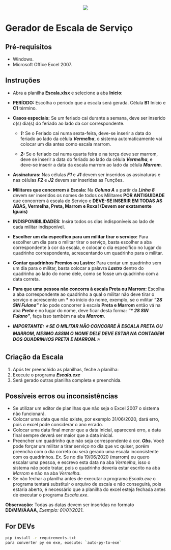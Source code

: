 <p align="center"><img src="https://github.com/coelhocta/Escala/blob/master/img/soldado.ico"></p>

# Gerador de Escala de Serviço

## Pré-requisitos

* Windows.
* Microsoft Office Excel 2007.

## Instruções

* Abra a planilha **Escala.xlsx** e selecione a aba **Inicio**:

* **PERÍODO:** Escolha o período que a escala será gerada. Célula **B1** Início e **C1** término.

* **Casos especiais:** Se um feriado cai durante a semana, deve ser inserido o(s) dia(s) do feriado ao lado da cor correspondente.

  - ***1:*** Se o Feriado cai numa sexta-feira, deve-se inserir a data do feriado ao lado da célula ***Vermelha***, o sistema automaticamente vai colocar um dia antes como escala marrom.

  - ***2:*** Se o feriado cai numa quarta feira e na terça deve ser marrom, deve se inserir a data do feriado ao lado da célula ***Vermelha***, e deve-se inserir a data da escala marrom ao lado da célula ***Marrom***.

* **Assinaturas:** Nas células ***F1*** e ***J1*** devem ser inseridos as assinaturas e nas células ***F2*** e ***J2*** devem ser inseridas as Funções.

* **Militares que concorrem à Escala:** Na ***Coluna A*** a partir da ***Linha 8*** devem ser inseridos os nomes de todos os Militares **POR ANTIGUIDADE** que concorrem à escala de Serviço e **DEVE-SE INSERIR EM TODAS AS ABAS, Vermelha, Preta, Marrom e Roxa! (Devem ser exatamente Iguais)**

* **INDISPONIBILIDADES:** Insira todos os dias indisponíveis ao lado de cada militar indisponível.

* **Escolher um dia específico para um militar tirar o serviço:** Para escolher um dia para o militar tirar o serviço, basta escolher a aba correspondente à cor da escala, e colocar o dia específico no lugar do quadrinho correspondente, acrescentando um quadrinho para o militar.

* **Contar quadrinhos Premios ou Lastro:** Para contar um quadrinho sem um dia para o militar, basta colocar a palavra ***Lastro*** dentro do quadrinho ao lado do nome dele, como se fosse um quadrinho com a data correta.

* **Para que uma pessoa não concorra à escala Preta ou Marrom:** Escolha a aba correspondente ao quadrinho a qual o militar não deve tirar o serviço e acrescente um **\*** no início do nome, exemplo, se o militar ***"2S SIN Fulano"*** não pode concorrer à escala **Preta e Marrom** então vá na aba ***Preta*** e no lugar do nome, deve ficar desta forma: ***"\* 2S SIN Fulano"***, faça isso também na aba ***Marrom***.

* ***IMPORTANTE: ⭐️ SE O MILITAR NÃO CONCORRE À ESCALA PRETA OU MARROM, MESMO ASSIM O NOME DELE DEVE ESTAR NA CONTAGEM DOS QUADRINHOS PRETA E MARROM.⭐️***

## Criação da Escala

1. Após ter preenchido as planilhas, feche a planilha:
2. Execute o programa ***Escala.exe***
3. Será gerado outras planilha completa e preenchida.

## Possíveis erros ou inconsistências

* Se utilizar um editor de planilhas que não seja o Excel 2007 o sistema não funcionará.
* Colocar uma data que não existe, por exemplo 31/06/2020, dará erro, pois o excel pode considerar o ano errado.
* Colocar uma data final menor que a data inicial, aparecerá erro, a data final sempre deverá ser maior que a data inicial.
* Preencher um quadrinho que não seja correspondente à cor. ***Obs.*** Você pode forçar um militar a tirar serviço no dia que vc quiser, porém preencha com o dia correto ou será gerado uma escala inconsistente com os quadrinhos. *Ex.* Se no dia 19/06/2020 (marrom) eu quero escalar uma pessoa, e escrevo esta data na aba *Vermelha*, isso o sistema não pode tratar, pois o quadrinho deveria estar escrito na aba *Marrom* e não na aba *Vermelha*.
* Se não fechar a planilha antes de executar o programa *Escala.exe* o programa tentará substituir o arquivo de escala e não conseguirá, pois estaria aberto, é necessário que a planilha do excel esteja fechada antes de executar o programa *Escala.exe*.

**Observação:** Todas as datas devem ser inseridas no formato **DD/MM/AAAA**, *Exemplo: 01/01/2021*.

## For DEVs

```sh
pip install -r requirements.txt
para converter py em exe, execute: `auto-py-to-exe`
```
